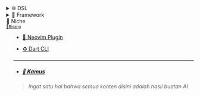 <details>
  <summary>🌐 DSL</summary>

<div style="font-size: 10px;">
    <a href="../konsep/domain/README.md">
📍Domain Spesifik Languages
</div>

  <div style=
  "padding-left: 20px">
  <details>
    <summary>
    <a href=
    "../domain-spesifik/system/README.md">
    ⚙️ System
    </a>
    </summary>
    <div style=
    "padding-left: 20px">
      <ul>
            <li>
            <a href=
    "../domain-spesifik/system/C/README.md"
    >🧬 C/C++
            </a>
            </li>
      </ul>
    </div>
    <div style=
    "padding-left: 20px">
      <ul>
            <li>
            <a href=
    "../domain-spesifik/system/Rust/README.md"
    >🦀 Rust
            </a>
            </li>
      </ul>
    </div>
  </details>

#

  <details>
    <summary>
    <a href=
    "../domain-spesifik/embeddeble/README.md"
    >🧩 Embedded Scripting
    </a>
    </summary>
    <div style=
            "padding-left: 20px"
            >
      <ul>
        <li>
        <a href=
                "../domain-spesifik/embeddeble/lua/README.md">🌙 Lua
        </a></li>
            <li><a href=
                "../domain-spesifik/embeddeble/bash/README.md">🖥️ Bash/Shell
            </a></li>
      </ul>
    </div>
  </details>

#

  <details>
    <summary>
    <a href=
    "../domain-spesifik/embeddeble/README.md"
    >🤖 AI & 🧠 ML
    </a>
    </summary>
    <div style=
            "padding-left: 20px"
            >
      <ul>
        <li>
        <a href=
                "../domain-spesifik/embeddeble/lua/README.md">📊 R
        </a></li>
            <li><a href=
                "../domain-spesifik/embeddeble/python/README.md">🐍 Python
            </a></li>
      </ul>
    </div>
  </details>

#

  <details>
    <summary><a href="../domain-spesifik/mobile/README.md"
    >📱 Mobile
    </a></summary>
    <div style=
    "padding-left: 20px">
      <ul>
        <li>
        <a href="../domain-spesifik/mobile/google/dart/README.md/#1-pondasi-dart"
        >🧊 Dart
        </a>
        </li>
      </ul>
    </div>
  </details>

#

  <details>
    <summary><a href="../domain-spesifik/crypto/README.md"
    >🪙 Crypto
    </a></summary>
    <div style=
    "padding-left: 20px">
      <ul>
        <li>
        <a href="../domain-spesifik/crypto/solidity/README.md"
        >Solidity
        </a>
        </li>
      </ul>
    </div>
  </details>

#

  </div>
<h3 id="satu"></h3>
</details>

<details>
  <summary>🧰 Framework</summary>

<div style="font-size: 10px;">
    <a href="../framework/README.md">
 ℹ️ About
</div>

  <div style=
  "padding-left: 20px">
    <a href="../framework/flutter/README.md">
    🦋 Flutter
    </a>
    </div>
  <div style=
  "padding-left: 20px">
    <a href="../framework/love2d/README.md">
   ❤️ Love2D
    </a>
 </div>
</details

<details>
  <summary>
  🎯 Niche
    </summary>
    <div style="font-size: 10px;">
    <a href="../konsep/domain/README.md#niche">
 🚀Bidang
</div>

  <div style=
  "padding-left: 20px">
      <ul>
        <li>
    <a href="../domain-spesifik/embeddeble/lua/nich/plugin/neovim/README.md">
    📝 Neovim Plugin
    </a>
        </li>
      </ul>
      <ul>
        <li>
    <a href="../domain-spesifik/mobile/google/dart/nich/cli/README.md">
    ♻️ Dart CLI
    </a>
        </li>
      </ul>
   </summary>

<h3 id="batas"></h3>

</details>

---

- ##### [📖 Kamus](../kamus/README.md)

> _Ingat satu hal bahwa semua konten disini adalah hasil buatan AI_

<!-- <details>
  <summary>ℹ️ Tentang</summary>

**[Ke Atas](#)**

</details>

### -->

